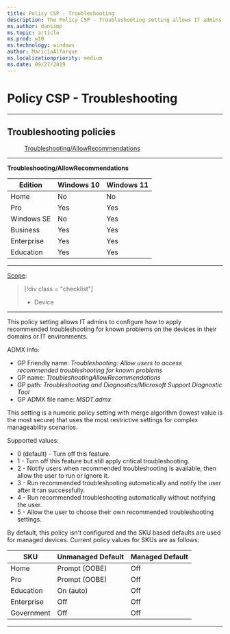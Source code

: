 ```yaml
---
title: Policy CSP - Troubleshooting
description: The Policy CSP - Troubleshooting setting allows IT admins to configure how to apply recommended troubleshooting for known problems on the devices in their domains.
ms.author: dansimp
ms.topic: article
ms.prod: w10
ms.technology: windows
author: MariciaAlforque
ms.localizationpriority: medium
ms.date: 09/27/2019
---
```


# Policy CSP - Troubleshooting



<hr/>

<!--Policies-->
## Troubleshooting policies  

<dl>
  <dd>
    <a href="#troubleshooting-allowrecommendations">Troubleshooting/AllowRecommendations</a>
  </dd>
</dl>


<hr/>

<!--Policy-->
<a href="" id="troubleshooting-allowrecommendations"></a>**Troubleshooting/AllowRecommendations**  

<!--SupportedSKUs-->

|Edition|Windows 10|Windows 11|
|--- |--- |--- |
|Home|No|No|
|Pro|Yes|Yes|
|Windows SE|No|Yes|
|Business|Yes|Yes|
|Enterprise|Yes|Yes|
|Education|Yes|Yes|

<!--/SupportedSKUs-->
<hr/>

<!--Scope-->
[Scope](./policy-configuration-service-provider.md#policy-scope):

> [!div class = "checklist"]
> * Device

<hr/>

<!--/Scope-->
<!--Description-->
This policy setting allows IT admins to configure how to apply recommended troubleshooting for known problems on the devices in their domains or IT environments.

<!--/Description-->
<!--ADMXMapped-->
ADMX Info:  
-   GP Friendly name: *Troubleshooting: Allow users to access recommended troubleshooting for known problems*
-   GP name: *TroubleshootingAllowRecommendations*
-   GP path: *Troubleshooting and Diagnostics/Microsoft Support Diagnostic Tool*
-   GP ADMX file name: *MSDT.admx*

<!--/ADMXMapped-->
<!--SupportedValues-->
This setting is a numeric policy setting with merge algorithm (lowest value is the most secure) that uses the most restrictive settings for complex manageability scenarios.

Supported values:  
-   0 (default) - Turn off this feature.
-   1 - Turn off this feature but still apply critical troubleshooting.
-   2 - Notify users when recommended troubleshooting is available, then allow the user to run or ignore it.
-   3 - Run recommended troubleshooting automatically and notify the user after it ran successfully.
-   4 - Run recommended troubleshooting automatically without notifying the user.
-   5 - Allow the user to choose their own recommended troubleshooting settings.

By default, this policy isn't configured and the SKU based defaults are used for managed devices. Current policy values for SKUs are as follows:

|SKU|Unmanaged Default|Managed Default|
|--- |--- |--- |
|Home|Prompt (OOBE)|Off|
|Pro|Prompt (OOBE)|Off|
|Education|On (auto)|Off|
|Enterprise|Off|Off|
|Government|Off|Off|

<!--/SupportedValues-->
<!--Example-->

<!--/Example-->
<!--Validation-->

<!--/Validation-->
<!--/Policy-->
<hr/>

<!--/Policies-->


